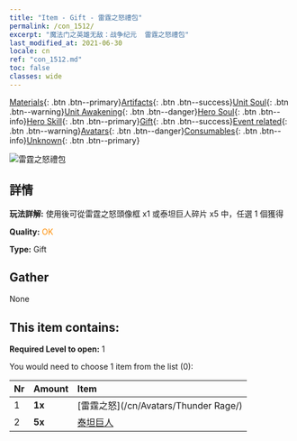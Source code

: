 ```yaml
---
title: "Item - Gift - 雷霆之怒禮包"
permalink: /con_1512/
excerpt: "魔法门之英雄无敌：战争纪元  雷霆之怒禮包"
last_modified_at: 2021-06-30
locale: cn
ref: "con_1512.md"
toc: false
classes: wide
---
```

 [Materials](/ItemsCN/){: .btn .btn--primary}[Artifacts](/ItemsCN/Artifacts/){: .btn .btn--success}[Unit Soul](/ItemsCN/UnitSoul/){: .btn .btn--warning}[Unit Awakening](/ItemsCN/UnitAwakening/){: .btn .btn--danger}[Hero Soul](/ItemsCN/HeroSoul/){: .btn .btn--info}[Hero Skill](/ItemsCN/HeroSkill/){: .btn .btn--primary}[Gift](/ItemsCN/Gift/){: .btn .btn--success}[Event related](/ItemsCN/Events/){: .btn .btn--warning}[Avatars](/ItemsCN/Avatars/){: .btn .btn--danger}[Consumables](/ItemsCN/Consumables/){: .btn .btn--info}[Unknown](/ItemsCN/Unknown/){: .btn .btn--primary}

 ![雷霆之怒禮包](/images/t/i_907126.png)

## 詳情
 **玩法詳解:** 使用後可從雷霆之怒頭像框 x1 或泰坦巨人碎片 x5 中，任選 1 個獲得

 **Quality:** <span style="color: #FF8C00">OK</span>

 **Type:** Gift

## Gather

  None

## This item contains:

 **Required Level to open:** 1

 You would need to choose 1 item from the list (0):

  | Nr | Amount |     Item    |
  |:---|:-------|:------------|
  | 1 |  **1x** | [雷霆之怒](/cn/Avatars/Thunder Rage/) |  | 
  | 2 |  **5x** | [泰坦巨人](/cn/Items/unt_241/) |  | 
